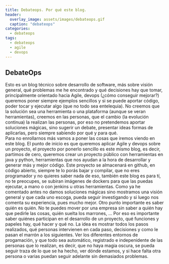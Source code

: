 ```yaml
---
title: Debateops. Por qué este blog.
header:
  overlay_image: assets/images/debateops.gif
  caption: "debateops"
categories:
  - debateops
tags:
  - debateops
  - agile
  - devops
---
```


## DebateOps

Esto es un blog técnico sobre desarrollo de software, más sobre visión general, qué problemas me he encontrado y qué decisiones hay que tomar, principalmente orientado hacia Agile, devops (¿cómo conseguir mejorar?) queremos poner siempre ejemplos sencillos y si se puede aportar código, poder tocar y ejecutar algo (que no todo sea entelequia). No creemos que la solución sea una herramienta o una plataforma (aunque se veran herramientas), creemos en las personas, que el cambio (la evolución continua) la realizan las personas, por eso no pretendemos aportar soluciones mágicas, sino sugerir un debate, presentar ideas formas de aplicarlas, pero siempre sabiendo por qué y para qué.  
   Para no enrollarnos más vamos a poner las cosas que iremos viendo en este blog.
   El punto de inicio es que queremos aplicar Agile y devops sobre un proyecto, el proyecto por ponerlo sencillo es este mismo blog, es decir, partimos de cero, queremos crear un proyecto público con herramientas en java y python, herramientas que nos ayudan a la hora de desarrollar y generar más y mejor código.
   Este proyecto se almacenará en github, en código abierto, siempre te lo porás bajar y compilar, que no eres programador y no quieres saber nada de eso, también este blog es para tí, no te preocupes, se subiran imágenes de dockers para que las puedas ejecutar, a mano o con jenkins u otras herramientas. Como ya he comentado antes no damos soluciones mágicas sino mostramos una visión general y que cada uno escoga, pueda seguir investigando y si luego nos comenta su experiencia, pues mucho mejor.
   Otro punto importante es saber quién es quién. No te puedes mover por una empresa sin saber a quién hay que pedirle las cosas, quién suelta los marrones, ... Por eso es importante saber quiénes participan en el desarrollo de un proyecto, qué funciones y papeles hay, qué hacer y qué no. 
   La idea es mostrar todos los pasos realizados, qué personas intervienen en cada paso, decisiones y como le pasan el marrón a los siguientes. Ver los diferentes entornos de progamación, y que todo sea automático, registrado e indepenidente de las personas que lo realizan, es decir, que no haya magia oscura, se pueda seguir traza de lo que se ha hecho, ver dónde estamos, y si hace falta otra persona o varias puedan seguir adelante sin demasiados problemas. 


